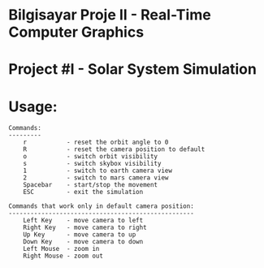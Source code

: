 Bilgisayar Proje II - Real-Time Computer Graphics
=================================================
Project #I - Solar System Simulation
====================================
Usage:
======
	Commands:
	---------
		r           - reset the orbit angle to 0
		R           - reset the camera position to default
		o           - switch orbit visibility
		s           - switch skybox visibility
		1           - switch to earth camera view
		2           - switch to mars camera view
		Spacebar    - start/stop the movement
		ESC         - exit the simulation

	Commands that work only in default camera position:
	---------------------------------------------------
		Left Key    - move camera to left
		Right Key   - move camera to right
		Up Key      - move camera to up
		Down Key    - move camera to down
		Left Mouse  - zoom in
		Right Mouse - zoom out